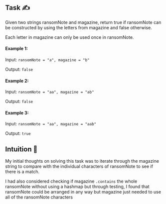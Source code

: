 ## Task ✍
Given two strings ransomNote and magazine, return true if ransomNote can be constructed by using the letters from magazine and false otherwise.

Each letter in magazine can only be used once in ransomNote.

#### Example 1:
Input: ```ransomNote = "a", magazine = "b"```

Output: ```false```

#### Example 2:
Input: ```ransomNote = "aa", magazine = "ab"```

Output: ```false```

#### Example 3:
Input: ```ransomNote = "aa", magazine = "aab"```

Output: ```true```

## Intuition 💬
<!-- Describe your first thoughts on how to solve this problem. -->
My initial thoughts on solving this task was to iterate through the magazine string to compare with the individual characters of ransomNote to see if there is a match.

I had also considered checking if magazine ```.contains``` the whole ransomNote without using a hashmap but through testing, I found that ransomNote could be arranged in any way but magazine just needed to use all of the ransomNote characters
